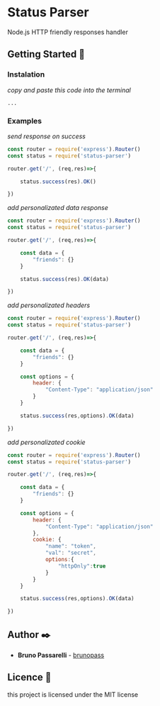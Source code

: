 # Status Parser

Node.js HTTP friendly responses handler

## Getting Started 🚀

### Instalation
_copy and paste this code into the terminal_
```
...
```

### Examples

_send response on success_
```javascript
const router = require('express').Router()
const status = require('status-parser')

router.get('/', (req,res)=>{

    status.success(res).OK()

})
```

_add personalizated data response_
```javascript
const router = require('express').Router()
const status = require('status-parser')

router.get('/', (req,res)=>{

    const data = {
        "friends": {}
    }

    status.success(res).OK(data)

})
```

_add personalizated headers_
```javascript
const router = require('express').Router()
const status = require('status-parser')

router.get('/', (req,res)=>{

    const data = {
        "friends": {}
    }

    const options = {
        header: {
            "Content-Type": "application/json"
        }
    }

    status.success(res,options).OK(data)

})
```

_add personalizated cookie_
```javascript
const router = require('express').Router()
const status = require('status-parser')

router.get('/', (req,res)=>{

    const data = {
        "friends": {}
    }

    const options = {
        header: {
            "Content-Type": "application/json"
        },
        cookie: {
            "name": "token",
            "val": "secret",
            options:{
                "httpOnly":true
            }
        }
    }

    status.success(res,options).OK(data)

})
```

## Author ✒️

* **Bruno Passarelli** - [brunopass](https://github.com/brunopass)

## Licence 📄

this project is licensed under the MIT license